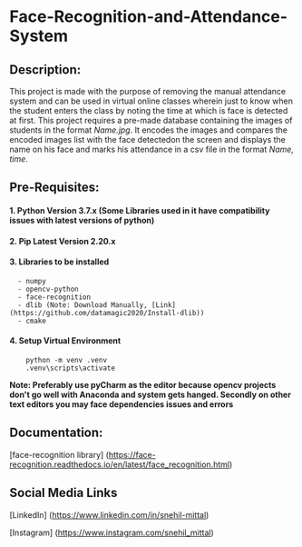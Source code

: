 # Face-Recognition-and-Attendance-System

## Description:

This project is made with the purpose of removing the manual attendance system and can be used in virtual online classes wherein just to know when the student enters the class by noting the time at which is face is detected at first. This project requires a pre-made database containing the images of students in the format _Name.jpg_. It encodes the images and compares the encoded images list with the face detectedon the screen and displays the name on his face and marks his attendance in a csv file in the format _Name, time_.

## Pre-Requisites:

#### 1. **Python Version 3.7.x** (Some Libraries used in it have compatibility issues with latest versions of python)

#### 2. **Pip Latest Version 2.20.x**

#### 3. **Libraries to be installed**

      - numpy
      - opencv-python
      - face-recognition
      - dlib (Note: Download Manually, [Link](https://github.com/datamagic2020/Install-dlib))
      - cmake

#### 4. **Setup Virtual Environment**

        python -m venv .venv
        .venv\scripts\activate

**Note: Preferably use pyCharm as the editor because opencv projects don't go well with Anaconda and system gets hanged. Secondly on other text editors you may face dependencies issues and errors**

## Documentation:

[face-recognition library] (https://face-recognition.readthedocs.io/en/latest/face_recognition.html)

## Social Media Links

[LinkedIn] (https://www.linkedin.com/in/snehil-mittal)

[Instagram] (https://www.instagram.com/snehil_mittal)
